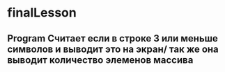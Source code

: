 # finalLesson
## Program Считает если в строке 3 или меньше символов и выводит это на экран/ так же она выводит количество элеменов массива
